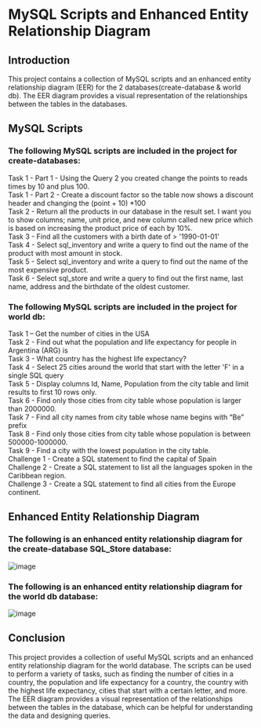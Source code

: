 # MySQL Scripts and Enhanced Entity Relationship Diagram
## Introduction

This project contains a collection of MySQL scripts and an enhanced entity relationship diagram (EER) for the 2 databases(create-database & world db). The EER diagram provides a visual representation of the relationships between the tables in the databases.

## MySQL Scripts

### The following MySQL scripts are included in the project for create-databases:

Task 1 - Part 1 - Using the Query 2 you created change the points to reads times by 10 and plus 100.<br>
Task 1 - Part 2 - Create a discount factor so the table now shows a discount header and changing the (point + 10) *100<br>
Task 2 - Return all the products in our database in the result set. I want you to show columns; name, unit price, and new column called new price which is based on increasing the product price of each by 10%.<br>
Task 3 - Find all the customers with a birth date of > '1990-01-01'<br>
Task 4 - Select sql_inventory and write a query to find out the name of the product with most amount in stock.<br>
Task 5 - Select sql_inventory and write a query to find out the name of the most expensive product.<br>
Task 6 - Select sql_store and write a query to find out the first name, last name, address and the birthdate of the oldest customer.<br>


### The following MySQL scripts are included in the project for world db:

Task 1 – Get the number of cities in the USA<br>
Task 2 - Find out what the population and life expectancy for people in Argentina (ARG) is<br>
Task 3 - What country has the highest life expectancy?<br>
Task 4 - Select 25 cities around the world that start with the letter 'F' in a single SQL query<br>
Task 5 - Display columns Id, Name, Population from the city table and limit results to first 10 rows only.<br>
Task 6 - Find only those cities from city table whose population is larger than 2000000.<br>
Task 7 - Find all city names from city table whose name begins with “Be” prefix<br>
Task 8 - Find only those cities from city table whose population is between 500000-1000000.<br>
Task 9 - Find a city with the lowest population in the city table.<br>
Challenge 1 - Create a SQL statement to find the capital of Spain <br>
Challenge 2 - Create a SQL statement to list all the languages spoken in the Caribbean region.<br>
Challenge 3 - Create a SQL statement to find all cities from the Europe continent.<br>


## Enhanced Entity Relationship Diagram

### The following is an enhanced entity relationship diagram for the create-database SQL_Store database:
![image](https://github.com/zer-king/MySQL-Queries-and-Enhanced-Entity-Relationship-Diagram/assets/61353059/5e946cf9-caab-487f-89b1-3ac616387c8c)

### The following is an enhanced entity relationship diagram for the world db database:
![image](https://github.com/zer-king/MySQL-Queries-and-Enhanced-Entity-Relationship-Diagram/assets/61353059/2b0bf316-6d52-43cc-857c-3c430dd95174)

## Conclusion

This project provides a collection of useful MySQL scripts and an enhanced entity relationship diagram for the world database. The scripts can be used to perform a variety of tasks, such as finding the number of cities in a country, the population and life expectancy for a country, the country with the highest life expectancy, cities that start with a certain letter, and more. The EER diagram provides a visual representation of the relationships between the tables in the database, which can be helpful for understanding the data and designing queries.
